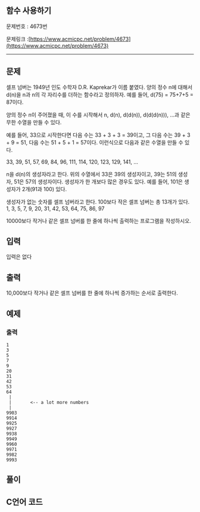 
## 함수 사용하기  ##

문제번호 : 4673번

문제링크 :[https://www.acmicpc.net/problem/4673](https://www.acmicpc.net/problem/4673)

----------

## 문제 ##
셀프 넘버는 1949년 인도 수학자 D.R. Kaprekar가 이름 붙였다. 양의 정수 n에 대해서 d(n)을 n과 n의 각 자리수를 더하는 함수라고 정의하자. 예를 들어, d(75) = 75+7+5 = 87이다.

양의 정수 n이 주어졌을 때, 이 수를 시작해서 n, d(n), d(d(n)), d(d(d(n))), ...과 같은 무한 수열을 만들 수 있다. 

예를 들어, 33으로 시작한다면 다음 수는 33 + 3 + 3 = 39이고, 그 다음 수는 39 + 3 + 9 = 51, 다음 수는 51 + 5 + 1 = 57이다. 이런식으로 다음과 같은 수열을 만들 수 있다.

33, 39, 51, 57, 69, 84, 96, 111, 114, 120, 123, 129, 141, ...

n을 d(n)의 생성자라고 한다. 위의 수열에서 33은 39의 생성자이고, 39는 51의 생성자, 51은 57의 생성자이다. 생성자가 한 개보다 많은 경우도 있다. 예를 들어, 101은 생성자가 2개(91과 100) 있다. 

생성자가 없는 숫자를 셀프 넘버라고 한다. 100보다 작은 셀프 넘버는 총 13개가 있다. 1, 3, 5, 7, 9, 20, 31, 42, 53, 64, 75, 86, 97

10000보다 작거나 같은 셀프 넘버를 한 줄에 하나씩 출력하는 프로그램을 작성하시오.
## 입력 ##
입력은 없다
## 출력 ##
10,000보다 작거나 같은 셀프 넘버를 한 줄에 하나씩 증가하는 순서로 출력한다.
## 예제 ##

### 출력 ###
	1
	3
	5
	7
	9
	20
	31
	42
	53
	64
	 |
	 |       <-- a lot more numbers
	 |
	9903
	9914
	9925
	9927
	9938
	9949
	9960
	9971
	9982
	9993

 
## 풀이 ##


## C언어  코드 ##


   